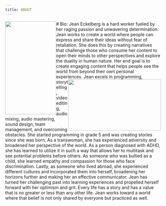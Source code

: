 ```yaml
---
title: ABOUT
---
```


<img src= "/20210224124509_IMG_0343.JPG" style= "width:165px;height:300px;float:left;"> 
# Bio: 
Jean Eckelberg is a hard worker fueled by her raging passion and unwavering determination. Jean works to create a world where people can express and share their ideas without fear of retaliation. She does this by creating narratives that challenge those who consume her content to open their minds to other perspectives and explore the duality in human nature. Her end goal is to create engaging content that helps people see the world from beyond their own personal experiences.
<img src= "/20210224125600_IMG_0348.JPG" style= "width:300px;height:165px;float:right;"> 
Jean excels in programming, storytelling, video editing, audio mixing, audio mastering, sound design, team management, and overcoming obstacles. She started programming in grade 5 and was creating stories since she was born. As a transwoman, she has experienced adversity and broadened her perspective of the world. As a person diagnosed with ADHD, she has learned to utilize it in such a way that allows her to multitask and see potential problems before others. As someone who was bullied as a child, she learned empathy and compassion for those who face discrimination. Lastly, as someone who lived abroad, she experienced different cultures and incorporated them into herself, broadening her horizons further and making her an effective communicator. Jean has turned her challenging past into learning experiences and propelled herself forward with her optimism and grit.
	Every life has a story and has a value that is no greater or less than any other life. Jean works toward a world where that belief is not only shared by everyone but practiced as well.
	

